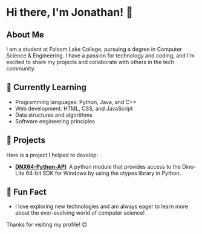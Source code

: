 # Hi there, I'm Jonathan! 👋

## About Me
I am a student at Folsom Lake College, pursuing a degree in Computer Science & Engineering. I have a passion for technology and coding, and I'm excited to share my projects and collaborate with others in the tech community.

## 🌱 Currently Learning
- Programming languages: Python, Java, and C++
- Web development: HTML, CSS, and JavaScript
- Data structures and algorithms
- Software engineering principles

## 💼 Projects
Here is a project I helped to develop:
- **[DNX64-Python-API](https://github.com/dino-lite/DNX64-Python-API)**: A python module that provides access to the Dino-Lite 64-bit SDK for Windows by using the ctypes library in Python. 

## 🌟 Fun Fact
- I love exploring new technologies and am always eager to learn more about the ever-evolving world of computer science!

Thanks for visiting my profile! 😊

